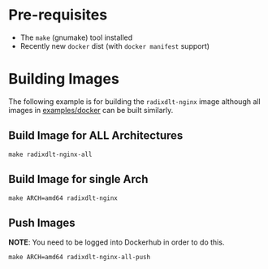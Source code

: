 # Pre-requisites

* The `make` (gnumake) tool installed
* Recently new `docker` dist (with `docker manifest` support)

# Building Images

The following example is for building the `radixdlt-nginx` image although all images in [examples/docker](https://github.com/radixdlt/node-runner/blob/master/example/docker) can be built similarly.

## Build Image for ALL Architectures

```shell
make radixdlt-nginx-all
```

## Build Image for single Arch

```shell
make ARCH=amd64 radixdlt-nginx
```

## Push Images

**NOTE**: You need to be logged into Dockerhub in order to do this.

```shell
make ARCH=amd64 radixdlt-nginx-all-push
```
